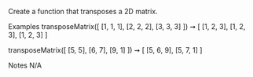 Create a function that transposes a 2D matrix.

Examples
transposeMatrix([
  [1, 1, 1],
  [2, 2, 2],
  [3, 3, 3]
]) ➞ [
  [1, 2, 3],
  [1, 2, 3],
  [1, 2, 3]
]

transposeMatrix([
  [5, 5],
  [6, 7],
  [9, 1]
]) ➞ [
  [5, 6, 9],
  [5, 7, 1]
]

Notes
N/A